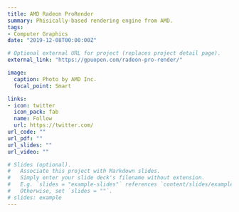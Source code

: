 ```yaml
---
title: AMD Radeon ProRender
summary: Phisically-based rendering engine from AMD.
tags:
- Computer Graphics
date: "2019-12-08T00:00:00Z"

# Optional external URL for project (replaces project detail page).
external_link: "https://gpuopen.com/radeon-pro-render/"

image:
  caption: Photo by AMD Inc.
  focal_point: Smart

links:
- icon: twitter
  icon_pack: fab
  name: Follow
  url: https://twitter.com/
url_code: ""
url_pdf: ""
url_slides: ""
url_video: ""

# Slides (optional).
#   Associate this project with Markdown slides.
#   Simply enter your slide deck's filename without extension.
#   E.g. `slides = "example-slides"` references `content/slides/example-slides.md`.
#   Otherwise, set `slides = ""`.
# slides: example
---
```

